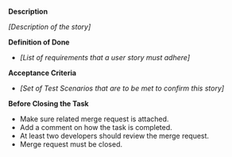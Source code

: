 **Description**

*[Description of the story]*

**Definition of Done**

* *[List of requirements that a user story must adhere]*

**Acceptance Criteria**

* *[Set of Test Scenarios that are to be met to confirm this story]*

**Before Closing the Task**
* Make sure related merge request is attached.
* Add a comment on how the task is completed.
* At least two developers should review the merge request.
* Merge request must be closed.
